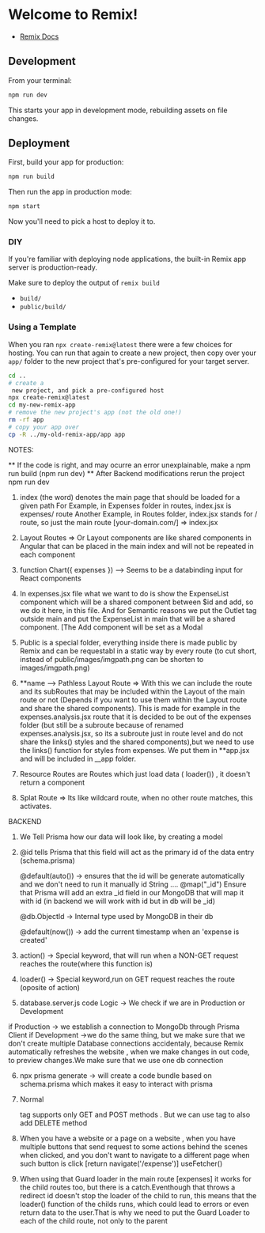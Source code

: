 # Welcome to Remix!

- [Remix Docs](https://remix.run/docs)

## Development

From your terminal:

```sh
npm run dev
```

This starts your app in development mode, rebuilding assets on file changes.

## Deployment

First, build your app for production:

```sh
npm run build
```

Then run the app in production mode:

```sh
npm start
```

Now you'll need to pick a host to deploy it to.

### DIY

If you're familiar with deploying node applications, the built-in Remix app server is production-ready.

Make sure to deploy the output of `remix build`

- `build/`
- `public/build/`

### Using a Template

When you ran `npx create-remix@latest` there were a few choices for hosting. You can run that again to create a new project, then copy over your `app/` folder to the new project that's pre-configured for your target server.

```sh
cd ..
# create a
 new project, and pick a pre-configured host
npx create-remix@latest
cd my-new-remix-app
# remove the new project's app (not the old one!)
rm -rf app
# copy your app over
cp -R ../my-old-remix-app/app app
```

NOTES:

** If the code is right, and may ocurre an error unexplainable, make a npm run build (npm run dev)
** After Backend modifications rerun the project npm run dev

1. index (the word) denotes the main page that should be loaded for a given path
   For Example, in Expenses folder in routes, index.jsx is expenses/ route
   Another Example, in Routes folder, index.jsx stands for / route, so just the main route [your-domain.com/] => index.jsx

2. Layout Routes => Or Layout components are like shared components in Angular that can be placed in the main index and will not be repeated in each component

3. function Chart({ expenses }) --> Seems to be a databinding input for React components

4. In expenses.jsx file what we want to do is show the ExpenseList component which will be a shared component between $id and add, so we do it here, in this file. And for Semantic reasons we put the Outlet tag outside main and put the ExpenseList in main that will be a shared component. [The Add component will be set as a Modal

5. Public is a special folder, everything inside there is made public by Remix and can be requestabl in a static way by every route (to cut short, instead of public/images/imgpath.png can be shorten to images/imgpath.png)

6. **name --> Pathless Layout Route => With this we can include the route and its subRoutes that may be included within the Layout of the main route or not (Depends if you want to use them within the Layout route and share the shared components).
   This is made for example in the expenses.analysis.jsx route that it is decided to be out of the expenses folder (but still be a subroute because of renamed expenses.analysis.jsx, so its a subroute just in route level and do not share the links() styles and the shared components),but we need to use the links() function for styles from expenses. We put them in **app.jsx and will be included in \_\_app folder.

7. Resource Routes are Routes which just load data ( loader()) , it doesn't return a component

8. Splat Route => Its like wildcard route, when no other route matches, this activates.

BACKEND

1. We Tell Prisma how our data will look like, by creating a model

2. @id tells Prisma that this field will act as the primary id of the data entry (schema.prisma)

   @default(auto()) -> ensures that the id will be generate automatically and we don't need to run it manually
   id String .... @map("\_id") Ensure that Prisma will add an extra \_id field in our MongoDB that will map it with id (in backend we will work with id but in db will be \_id)

   @db.ObjectId -> Internal type used by MongoDB in their db

   @default(now()) -> add the current timestamp when an 'expense is created'

3. action() -> Special keyword, that will run when a NON-GET request reaches the route(where this function is)

4. loader() -> Special keyword,run on GET request reaches the route (oposite of action)

5. database.server.js code Logic -> We check if we are in Production or Development

if Production -> we establish a connection to MongoDb through Prisma Client
if Development ->we do the same thing, but we make sure that we don't create multiple Database
connections accidentaly, because Remix automatically refreshes the website , when we make changes in out code, to preview changes.We make sure that we use one db connection

6. npx prisma generate -> will create a code bundle based on schema.prisma which makes it easy to interact with prisma

7. Normal <form> tag supports only GET and POST methods <form method="POST">. But we can use <Form> tag to also
   add DELETE method <Form method="DELETE">

8. When you have a website or a page on a website , when you have multiple buttons that send request to some
   actions behind the scenes when clicked, and you don't want to navigate to a different page when such button
   is click [return navigate('/expense')] useFetcher()

9. When using that Guard loader in the main route [expenses] it works for the child routes too, but there is a catch.Eventhough that
   throws a redirect id doesn't stop the loader of the child to run, this means that the loader() function of the childs runs, 
   which could lead to errors or even return data to the user.That is why we need to put the Guard Loader to each of the child
   route, not only to the parent
